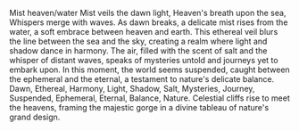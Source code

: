Mist heaven/water
Mist veils the dawn light,
Heaven's breath upon the sea,
Whispers merge with waves.
As dawn breaks, a delicate mist rises from the water, a soft embrace between heaven and earth. This ethereal veil blurs the line between the sea and the sky, creating a realm where light and shadow dance in harmony. The air, filled with the scent of salt and the whisper of distant waves, speaks of mysteries untold and journeys yet to embark upon. In this moment, the world seems suspended, caught between the ephemeral and the eternal, a testament to nature's delicate balance.
Dawn, Ethereal, Harmony, Light, Shadow, Salt, Mysteries, Journey, Suspended, Ephemeral, Eternal, Balance, Nature.
Celestial cliffs rise to meet the heavens, framing the majestic gorge in a divine tableau of nature's grand design.